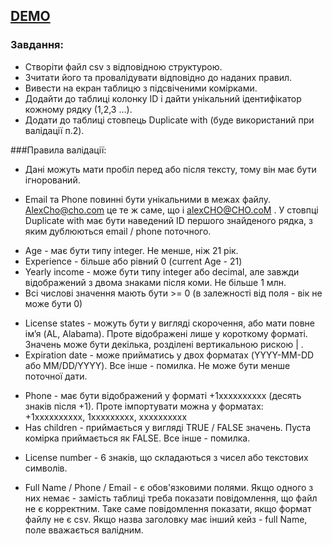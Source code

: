 
## [DEMO](https://khrystynayelyseyeva.github.io/test_for_radency/)

### Завдання:
- Створіти файл csv з відповідною структурою.
- Зчитати його та провалідувати відповідно до наданих правил.
- Вивести на екран таблицю з підсвіченими комірками.
- Додайти до таблиці колонку ID і дайти унікальний ідентифікатор кожному рядку (1,2,3 …).
- Додати до таблиці стовпець Duplicate with (буде використаний при валідації п.2).

###Правила валідації:
+ Дані можуть мати пробіл перед або після тексту, тому він має бути ігнорований.
- Email та Phone повинні бути унікальними в межах файлу. AlexCho@cho.com це те ж саме, що і alexCHO@CHO.coM . У стовпці Duplicate with має бути наведений ID першого знайденого рядка, з яким дублюються email / phone поточного.
+ Age - має бути типу integer. Не менше, ніж 21 рік.
+ Experience - більше або рівний 0 (current Age - 21)
+ Yearly income - може бути типу integer або decimal, але завжди відображений з двома знаками після коми. Не більше 1 млн.
+ Всі числові значення мають бути >= 0 (в залежності від поля - вік не може бути 0)
- License states - можуть бути у вигляді скорочення, або мати повне ім’я (AL, Alabama). Проте відображені лише у короткому форматі. Значень може бути декілька, розділені вертикальною рискою | .
- Expiration date - може прийматись у двох форматах (YYYY-MM-DD або MM/DD/YYYY). Все інше - помилка. Не може бути менше поточної дати.
+ Phone - має бути відображений у форматі +1хххххххххх (десять знаків після +1). Проте імпортувати можна у форматах: +1хххххххххх, 1ххххххххх, хххххххххх
+ Has children - приймається у вигляді TRUE / FALSE значень. Пуста комірка приймається як FALSE. Все інше - помилка.
- License number - 6 знаків, що складаються з чисел або текстових символів.
+ Full Name  / Phone / Email - є обов'язковими полями. Якщо одного з них немає  - замість таблиці треба показати повідомлення, що файл не є корректним. Таке саме повідомлення показати, якщо формат файлу не є csv. Якщо назва заголовку має інший кейз - full Name, поле вважається валідним.